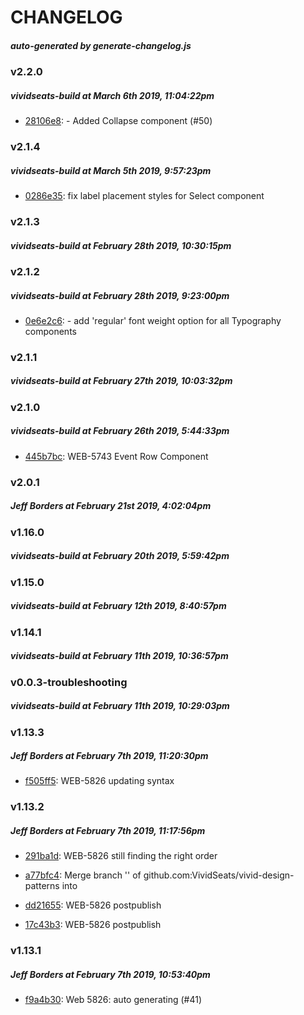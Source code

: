# CHANGELOG
##### _auto-generated by generate-changelog.js_


### v2.2.0 
##### vividseats-build at March 6th 2019, 11:04:22pm
  - [28106e8](https://github.com/VividSeats/vivid-design-patterns/commit/28106e8):  - Added Collapse component (#50)


### v2.1.4 
##### vividseats-build at March 5th 2019, 9:57:23pm
  - [0286e35](https://github.com/VividSeats/vivid-design-patterns/commit/0286e35):  fix label placement styles for Select component


### v2.1.3 
##### vividseats-build at February 28th 2019, 10:30:15pm

### v2.1.2 
##### vividseats-build at February 28th 2019, 9:23:00pm
  - [0e6e2c6](https://github.com/VividSeats/vivid-design-patterns/commit/0e6e2c6):  - add 'regular' font weight option for all Typography components


### v2.1.1 
##### vividseats-build at February 27th 2019, 10:03:32pm

### v2.1.0 
##### vividseats-build at February 26th 2019, 5:44:33pm
  - [445b7bc](https://github.com/VividSeats/vivid-design-patterns/commit/445b7bc):  WEB-5743 Event Row Component


### v2.0.1 
##### Jeff Borders at February 21st 2019, 4:02:04pm

### v1.16.0 
##### vividseats-build at February 20th 2019, 5:59:42pm

### v1.15.0 
##### vividseats-build at February 12th 2019, 8:40:57pm

### v1.14.1 
##### vividseats-build at February 11th 2019, 10:36:57pm

### v0.0.3-troubleshooting 
##### vividseats-build at February 11th 2019, 10:29:03pm

### v1.13.3 
##### Jeff Borders at February 7th 2019, 11:20:30pm
  - [f505ff5](https://github.com/VividSeats/vivid-design-patterns/commit/f505ff5): WEB-5826 updating  syntax


### v1.13.2 
##### Jeff Borders at February 7th 2019, 11:17:56pm
  - [291ba1d](https://github.com/VividSeats/vivid-design-patterns/commit/291ba1d): WEB-5826 still finding the right  order

  - [a77bfc4](https://github.com/VividSeats/vivid-design-patterns/commit/a77bfc4): Merge branch '' of github.com:VividSeats/vivid-design-patterns into 

  - [dd21655](https://github.com/VividSeats/vivid-design-patterns/commit/dd21655): WEB-5826 postpublish 

  - [17c43b3](https://github.com/VividSeats/vivid-design-patterns/commit/17c43b3): WEB-5826 postpublish 


### v1.13.1 
##### Jeff Borders at February 7th 2019, 10:53:40pm
  - [f9a4b30](https://github.com/VividSeats/vivid-design-patterns/commit/f9a4b30): Web 5826: auto generating  (#41)
